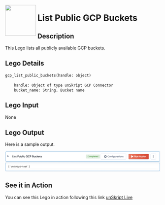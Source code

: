 [<img align="left" src="https://unskript.com/assets/favicon.png" width="100" height="100" style="padding-right: 5px">](https://unskript.com/assets/favicon.png) 
<h1>List Public GCP Buckets</h1>

## Description
This Lego lists all publicly available GCP buckets.

## Lego Details

    gcp_list_public_buckets(handle: object)

        handle: Object of type unSkript GCP Connector
        bucket_name: String, Bucket name

## Lego Input
None

## Lego Output
Here is a sample output.

<img src="./1.png">

## See it in Action

You can see this Lego in action following this link [unSkript Live](https://us.app.unskript.io)